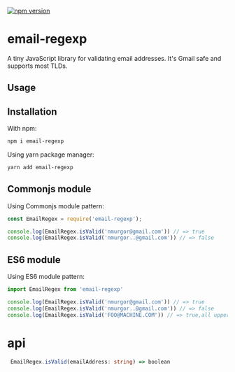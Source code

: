[![npm version](https://badge.fury.io/js/email-regexp.svg)](https://badge.fury.io/js/email-regexp)

# email-regexp

A tiny JavaScript library for validating  email addresses. 
It's Gmail safe and supports  most TLDs.  

## Usage

## Installation
With npm:
```bash
npm i email-regexp
```
Using yarn package manager:
```bash
yarn add email-regexp
```

##  Commonjs module
Using Commonjs module pattern:
```javascript
const EmailRegex = require('email-regexp');

console.log(EmailRegex.isValid('nmurgor@gmail.com')) // => true
console.log(EmailRegex.isValid('nmurgor..@gmail.com')) // => false


```

## ES6 module
Using ES6 module pattern:
```javascript
import EmailRegex from 'email-regexp'

console.log(EmailRegex.isValid('nmurgor@gmail.com')) // => true
console.log(EmailRegex.isValid('nmurgor..@gmail.com')) // => false
console.log(EmailRegex.isValid('FOO@MACHINE.COM')) // => true,all uppercase addresses are valid

```
# api
```typescript
 EmailRegex.isValid(emailAddress: string) => boolean
```


